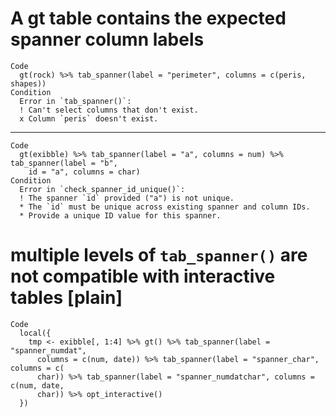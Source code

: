 # A gt table contains the expected spanner column labels

    Code
      gt(rock) %>% tab_spanner(label = "perimeter", columns = c(peris, shapes))
    Condition
      Error in `tab_spanner()`:
      ! Can't select columns that don't exist.
      x Column `peris` doesn't exist.

---

    Code
      gt(exibble) %>% tab_spanner(label = "a", columns = num) %>% tab_spanner(label = "b",
        id = "a", columns = char)
    Condition
      Error in `check_spanner_id_unique()`:
      ! The spanner `id` provided ("a") is not unique.
      * The `id` must be unique across existing spanner and column IDs.
      * Provide a unique ID value for this spanner.

# multiple levels of `tab_spanner()` are not compatible with interactive tables [plain]

    Code
      local({
        tmp <- exibble[, 1:4] %>% gt() %>% tab_spanner(label = "spanner_numdat",
          columns = c(num, date)) %>% tab_spanner(label = "spanner_char", columns = c(
          char)) %>% tab_spanner(label = "spanner_numdatchar", columns = c(num, date,
          char)) %>% opt_interactive()
      })

